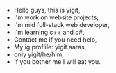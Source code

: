 - Hello guys, this is yigit,
- I'm work on website projects,
- I'm mid full-stack web developer,
- I'm learning c++ and c#,
- Contact me if you need help,
- My ig proflile: yigit.aaras,
- only yigit/he/him,
- If you bother me I will eat you.
